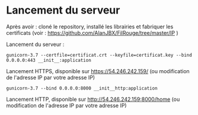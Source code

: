 Lancement du serveur
=====================

Après avoir : cloné le repository, installé les librairies et fabriquer les certificats 
(voir : https://github.com/AlanJBX/FilRouge/tree/master/IP )

Lancement du serveur :
```
gunicorn-3.7 --certfile=certificat.crt --keyfile=certificat.key --bind 0.0.0.0:443 __init__:application
```

Lancement HTTPS, disponible sur https://54.246.242.159/ (ou modification de l'adresse IP par votre adresse IP)
```
gunicorn-3.7 --bind 0.0.0.0:8000 __init__http:application
```
Lancement HTTP, disponible sur http://54.246.242.159:8000/home (ou modification de l'adresse IP par votre adresse IP)